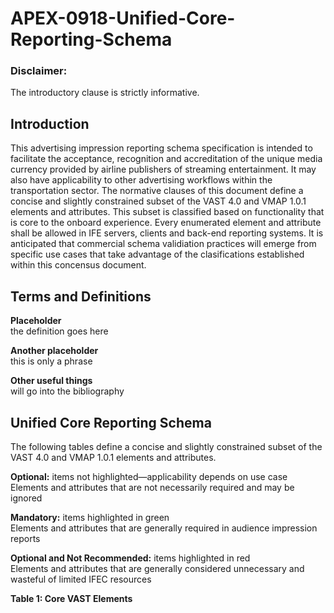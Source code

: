 # APEX-0918-Unified-Core-Reporting-Schema
### Disclaimer:  
The introductory clause is strictly informative. 

## Introduction 
This advertising impression reporting schema specification is intended to facilitate the acceptance, recognition and accreditation of the unique media currency provided by airline publishers of streaming entertainment. It may also have applicability to other advertising workflows within the transportation sector.
The normative clauses of this document define a concise and slightly constrained subset of the VAST 4.0 and VMAP 1.0.1 elements and attributes. This subset is classified based on functionality that is core to the onboard experience. Every enumerated element and attribute shall be allowed in IFE servers, clients and back-end reporting systems. It is anticipated that commercial schema validiation practices will emerge from specific use cases that take advantage of the clasifications established within this concensus document.

## Terms and Definitions  
**Placeholder**  
the definition goes here

**Another placeholder**  
this is only a phrase  

**Other useful things**  
will go into the bibliography  

## Unified Core Reporting Schema
The following tables define a concise and slightly constrained subset of the VAST 4.0 and VMAP 1.0.1 elements and attributes.  

**Optional:** 
items not highlighted—applicability depends on use case  
Elements and attributes that are not necessarily required and may be ignored

**Mandatory:** 
items highlighted in green  
Elements and attributes that are generally required in audience impression reports  

**Optional and Not Recommended:** 
items highlighted in red  
Elements and attributes that are generally considered unnecessary and wasteful of limited IFEC resources  


**Table 1: Core VAST Elements**  
